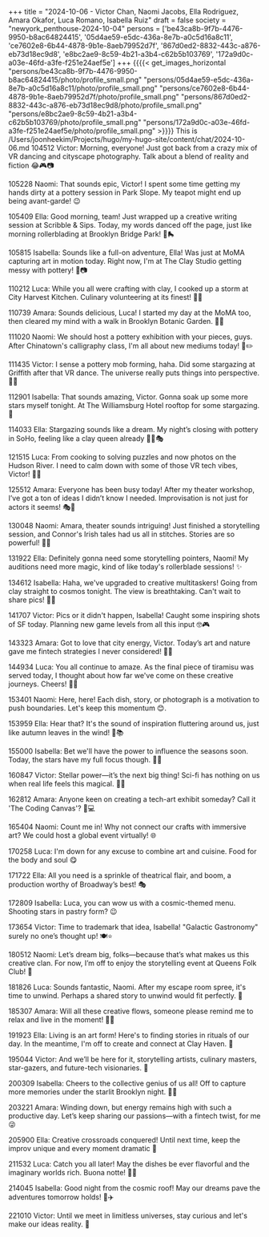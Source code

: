 +++
title = "2024-10-06 - Victor Chan, Naomi Jacobs, Ella Rodriguez, Amara Okafor, Luca Romano, Isabella Ruiz"
draft = false
society = "newyork_penthouse-2024-10-04"
persons = ['be43ca8b-9f7b-4476-9950-b8ac64824415', '05d4ae59-e5dc-436a-8e7b-a0c5d16a8c11', 'ce7602e8-6b44-4878-9b1e-8aeb79952d7f', '867d0ed2-8832-443c-a876-eb73d18ec9d8', 'e8bc2ae9-8c59-4b21-a3b4-c62b5b103769', '172a9d0c-a03e-46fd-a3fe-f251e24aef5e']
+++
{{{{< get_images_horizontal "persons/be43ca8b-9f7b-4476-9950-b8ac64824415/photo/profile_small.png" "persons/05d4ae59-e5dc-436a-8e7b-a0c5d16a8c11/photo/profile_small.png" "persons/ce7602e8-6b44-4878-9b1e-8aeb79952d7f/photo/profile_small.png" "persons/867d0ed2-8832-443c-a876-eb73d18ec9d8/photo/profile_small.png" "persons/e8bc2ae9-8c59-4b21-a3b4-c62b5b103769/photo/profile_small.png" "persons/172a9d0c-a03e-46fd-a3fe-f251e24aef5e/photo/profile_small.png" >}}}}
This is /Users/joonheekim/Projects/hugo/my-hugo-site/content/chat/2024-10-06.md
104512 Victor: Morning, everyone! Just got back from a crazy mix of VR dancing and cityscape photography. Talk about a blend of reality and fiction 😂🎮📷

105228 Naomi: That sounds epic, Victor! I spent some time getting my hands dirty at a pottery session in Park Slope. My teapot might end up being avant-garde! 😉

105409 Ella: Good morning, team! Just wrapped up a creative writing session at Scribble & Sips. Today, my words danced off the page, just like morning rollerblading at Brooklyn Bridge Park! 💃🛼

105815 Isabella: Sounds like a full-on adventure, Ella! Was just at MoMA capturing art in motion today. Right now, I'm at The Clay Studio getting messy with pottery! 🎨📷

110212 Luca: While you all were crafting with clay, I cooked up a storm at City Harvest Kitchen. Culinary volunteering at its finest! 🍝🍴

110739 Amara: Sounds delicious, Luca! I started my day at the MoMA too, then cleared my mind with a walk in Brooklyn Botanic Garden. 🏡✨

111020 Naomi: We should host a pottery exhibition with your pieces, guys. After Chinatown's calligraphy class, I'm all about new mediums today! 🎨✏️ 

111435 Victor: I sense a pottery mob forming, haha. Did some stargazing at Griffith after that VR dance. The universe really puts things into perspective. 🌌🔭

112901 Isabella: That sounds amazing, Victor. Gonna soak up some more stars myself tonight. At The Williamsburg Hotel rooftop for some stargazing. 🌠

114033 Ella: Stargazing sounds like a dream. My night’s closing with pottery in SoHo, feeling like a clay queen already 👸🏼🎭

121515 Luca: From cooking to solving puzzles and now photos on the Hudson River. I need to calm down with some of those VR tech vibes, Victor! 🧩📸 

125512 Amara: Everyone has been busy today! After my theater workshop, I’ve got a ton of ideas I didn’t know I needed. Improvisation is not just for actors it seems! 🎭🤔

130048 Naomi: Amara, theater sounds intriguing! Just finished a storytelling session, and Connor's Irish tales had us all in stitches. Stories are so powerful! 📖🍀

131922 Ella: Definitely gonna need some storytelling pointers, Naomi! My auditions need more magic, kind of like today's rollerblade sessions! ✨

134612 Isabella: Haha, we've upgraded to creative multitaskers! Going from clay straight to cosmos tonight. The view is breathtaking. Can't wait to share pics! 📸🌌

141707 Victor: Pics or it didn't happen, Isabella! Caught some inspiring shots of SF today. Planning new game levels from all this input 🤓🎮

143323 Amara: Got to love that city energy, Victor. Today’s art and nature gave me fintech strategies I never considered! 🌱💼

144934 Luca: You all continue to amaze. As the final piece of tiramisu was served today, I thought about how far we've come on these creative journeys. Cheers! 🍮🥂

153401 Naomi: Here, here! Each dish, story, or photograph is a motivation to push boundaries. Let's keep this momentum 😊.

153959 Ella: Hear that? It's the sound of inspiration fluttering around us, just like autumn leaves in the wind! 🍂📚

155000 Isabella: Bet we'll have the power to influence the seasons soon. Today, the stars have my full focus though. 🌌🔭

160847 Victor: Stellar power—it’s the next big thing! Sci-fi has nothing on us when real life feels this magical. 🌟🚀

162812 Amara: Anyone keen on creating a tech-art exhibit someday? Call it 'The Coding Canvas'? 🎨💻

165404 Naomi: Count me in! Why not connect our crafts with immersive art? We could host a global event virtually! 🌐

170258 Luca: I'm down for any excuse to combine art and cuisine. Food for the body and soul 😋

171722 Ella: All you need is a sprinkle of theatrical flair, and boom, a production worthy of Broadway’s best! 🎭

172809 Isabella: Luca, you can wow us with a cosmic-themed menu. Shooting stars in pastry form? 😉

173654 Victor: Time to trademark that idea, Isabella! "Galactic Gastronomy" surely no one’s thought up! 🍽️⭐

180512 Naomi: Let’s dream big, folks—because that’s what makes us this creative clan. For now, I’m off to enjoy the storytelling event at Queens Folk Club! 🎉

181826 Luca: Sounds fantastic, Naomi. After my escape room spree, it's time to unwind. Perhaps a shared story to unwind would fit perfectly. 🎤

185307 Amara: Will all these creative flows, someone please remind me to relax and live in the moment! 🌿😊

191923 Ella: Living is an art form! Here's to finding stories in rituals of our day. In the meantime, I'm off to create and connect at Clay Haven. 🌟

195044 Victor: And we’ll be here for it, storytelling artists, culinary masters, star-gazers, and future-tech visionaries. 🖖

200309 Isabella: Cheers to the collective genius of us all! Off to capture more memories under the starlit Brooklyn night. 🌌💞

203221 Amara: Winding down, but energy remains high with such a productive day. Let’s keep sharing our passions—with a fintech twist, for me 😜 

205900 Ella: Creative crossroads conquered! Until next time, keep the improv unique and every moment dramatic 🌟

211532 Luca: Catch you all later! May the dishes be ever flavorful and the imaginary worlds rich. Buona notte! 🚢✨

214045 Isabella: Good night from the cosmic roof! May our dreams pave the adventures tomorrow holds! 🌌✈️

221010 Victor: Until we meet in limitless universes, stay curious and let's make our ideas reality. 👾
